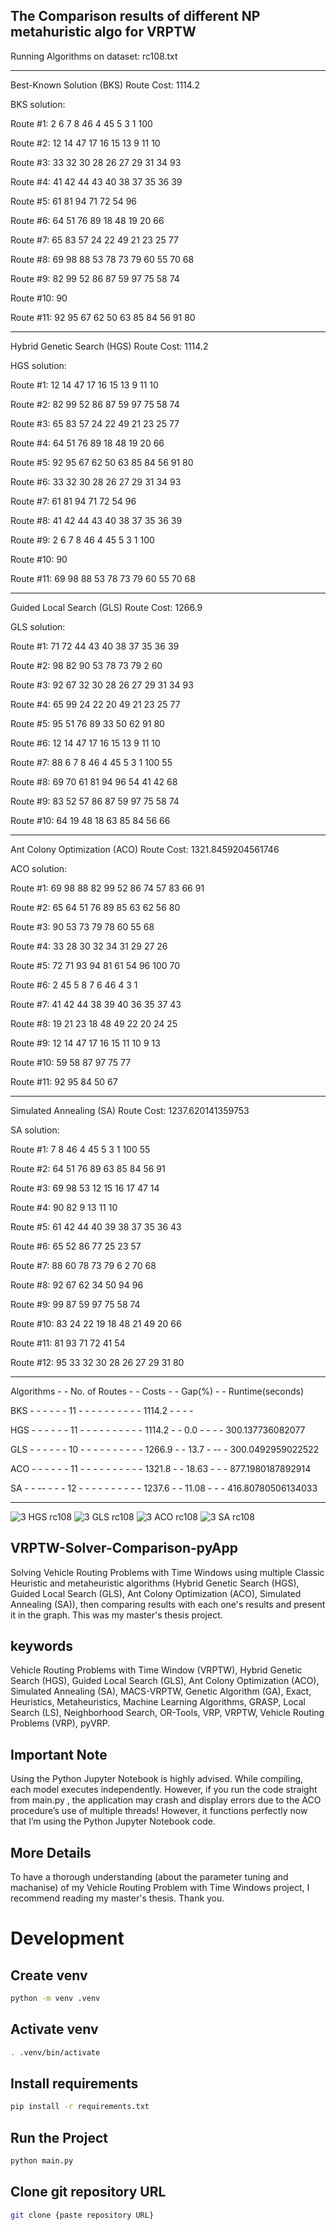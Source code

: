 
## The Comparison results of different NP metahuristic algo for VRPTW

Running Algorithms on dataset: rc108.txt

- - - - - - - - - - - - - - - - - - - - - - - -- - - - - - - - - - -

Best-Known Solution (BKS) Route Cost: 1114.2

BKS solution:

Route #1: 2 6 7 8 46 4 45 5 3 1 100

Route #2: 12 14 47 17 16 15 13 9 11 10

Route #3: 33 32 30 28 26 27 29 31 34 93

Route #4: 41 42 44 43 40 38 37 35 36 39

Route #5: 61 81 94 71 72 54 96

Route #6: 64 51 76 89 18 48 19 20 66

Route #7: 65 83 57 24 22 49 21 23 25 77

Route #8: 69 98 88 53 78 73 79 60 55 70 68

Route #9: 82 99 52 86 87 59 97 75 58 74

Route #10: 90

Route #11: 92 95 67 62 50 63 85 84 56 91 80

- - - - - - - - - - - - - - - - - - - - - - - -- - - - - - - - - - -

Hybrid Genetic Search (HGS) Route Cost: 1114.2

HGS solution:

Route #1: 12 14 47 17 16 15 13 9 11 10 

Route #2: 82 99 52 86 87 59 97 75 58 74 

Route #3: 65 83 57 24 22 49 21 23 25 77 

Route #4: 64 51 76 89 18 48 19 20 66 

Route #5: 92 95 67 62 50 63 85 84 56 91 80 

Route #6: 33 32 30 28 26 27 29 31 34 93 

Route #7: 61 81 94 71 72 54 96 

Route #8: 41 42 44 43 40 38 37 35 36 39 

Route #9: 2 6 7 8 46 4 45 5 3 1 100 

Route #10: 90 

Route #11: 69 98 88 53 78 73 79 60 55 70 68 

- - - - - - - - - - - - - - - - - - - - - - - -- - - - - - - - - - -

Guided Local Search (GLS) Route Cost: 1266.9

GLS solution:

Route #1: 71 72 44 43 40 38 37 35 36 39

Route #2: 98 82 90 53 78 73 79 2 60

Route #3: 92 67 32 30 28 26 27 29 31 34 93

Route #4: 65 99 24 22 20 49 21 23 25 77

Route #5: 95 51 76 89 33 50 62 91 80

Route #6: 12 14 47 17 16 15 13 9 11 10

Route #7: 88 6 7 8 46 4 45 5 3 1 100 55

Route #8: 69 70 61 81 94 96 54 41 42 68

Route #9: 83 52 57 86 87 59 97 75 58 74

Route #10: 64 19 48 18 63 85 84 56 66

- - - - - - - - - - - - - - - - - - - - - - - -- - - - - - - - - - -

Ant Colony Optimization (ACO) Route Cost: 1321.8459204561746

ACO solution:

Route #1: 69 98 88 82 99 52 86 74 57 83 66 91

Route #2: 65 64 51 76 89 85 63 62 56 80

Route #3: 90 53 73 79 78 60 55 68

Route #4: 33 28 30 32 34 31 29 27 26

Route #5: 72 71 93 94 81 61 54 96 100 70

Route #6: 2 45 5 8 7 6 46 4 3 1

Route #7: 41 42 44 38 39 40 36 35 37 43

Route #8: 19 21 23 18 48 49 22 20 24 25

Route #9: 12 14 47 17 16 15 11 10 9 13

Route #10: 59 58 87 97 75 77

Route #11: 92 95 84 50 67

- - - - - - - - - - - - - - - - - - - - - - - -- - - - - - - - - - -

Simulated Annealing (SA) Route Cost: 1237.620141359753

SA solution:

Route #1: 7 8 46 4 45 5 3 1 100 55

Route #2: 64 51 76 89 63 85 84 56 91

Route #3: 69 98 53 12 15 16 17 47 14

Route #4: 90 82 9 13 11 10

Route #5: 61 42 44 40 39 38 37 35 36 43

Route #6: 65 52 86 77 25 23 57

Route #7: 88 60 78 73 79 6 2 70 68

Route #8: 92 67 62 34 50 94 96

Route #9: 99 87 59 97 75 58 74

Route #10: 83 24 22 19 18 48 21 49 20 66

Route #11: 81 93 71 72 41 54

Route #12: 95 33 32 30 28 26 27 29 31 80

- - - - - - - - - - - - - - - - - - - - - - - -- - - - - - - - - - -

Algorithms - - No. of Routes - - Costs - - Gap(%) - - Runtime(seconds)

  BKS - - - - - - 11 - - - - - - - - - - 1114.2 - - -	-

  HGS - - - - - - 11 - - - - - - - - - - 1114.2 - - 0.0 - - - - 300.137736082077

  GLS - - - - - - 10 - - - - - - - - - - 1266.9 - - 13.7 - -- - 300.0492959022522

  ACO - - - - - - 11 - - - - - - - - - - 1321.8 - - 18.63 - - - 877.1980187892914

  SA - - -- - - - 12 - - - - - - - - - - 1237.6 - - 11.08 - - - 416.80780506134033

- - - - - - - - - - - - - - - - - - - - - - - -- - - - - - - - - - -

![3 HGS rc108](https://github.com/user-attachments/assets/afac9be9-37a1-4b4d-a7f8-5d346d653e2f) ![3 GLS rc108](https://github.com/user-attachments/assets/b8140b7f-30c2-4f65-9d55-24207754dd0f) ![3 ACO rc108](https://github.com/user-attachments/assets/3643d0e9-c3d4-418c-8ed7-efea8d94ede9) ![3 SA rc108](https://github.com/user-attachments/assets/3632158b-6131-4157-97bd-9cd4116bcecf)




## VRPTW-Solver-Comparison-pyApp
Solving Vehicle Routing Problems with Time Windows using multiple Classic Heuristic and metaheuristic algorithms (Hybrid Genetic Search (HGS), Guided Local Search (GLS), Ant Colony Optimization (ACO), Simulated Annealing (SA)), then comparing results with each one's results and present it in the graph. This was my master's thesis project.

## keywords
Vehicle Routing Problems with Time Window (VRPTW), Hybrid Genetic Search (HGS), Guided Local Search (GLS), Ant Colony Optimization (ACO), Simulated Annealing (SA), MACS-VRPTW, Genetic Algorithm (GA), Exact, Heuristics, Metaheuristics, Machine Learning Algorithms, GRASP, Local Search (LS), Neighborhood Search, OR-Tools, VRP, VRPTW, Vehicle Routing Problems (VRP), pyVRP.

## Important Note
Using the Python Jupyter Notebook is highly advised. While compiling, each model executes independently. However, if you run the code straight from main.py , the application may crash and display errors due to the ACO procedure’s use of multiple threads! However, it functions perfectly now that I’m using the Python Jupyter Notebook code.

## More Details
To have a thorough understanding (about the parameter tuning and machanise) of my Vehicle Routing Problem with Time Windows project, I recommend reading my master's thesis. Thank you.

# Development

## Create venv

```sh
python -m venv .venv
```

## Activate venv

```sh
. .venv/bin/activate
```

## Install requirements

```sh
pip install -r requirements.txt
```
## Run the Project

```sh
python main.py
```

## Clone git repository URL 

```sh
git clone {paste repository URL}
```
